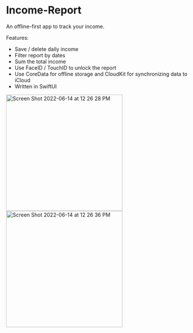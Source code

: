 # Income-Report
An offline-first app to track your income.

Features:
- Save / delete daily income
- Filter report by dates
- Sum the total income
- Use FaceID / TouchID to unlock the report
- Use CoreData for offline storage and CloudKit for synchronizing data to iCloud
- Written in SwiftUI


<img width="318" alt="Screen Shot 2022-06-14 at 12 26 28 PM" src="https://user-images.githubusercontent.com/34122139/173487474-14255cd6-dea3-45a8-9b99-e6e4a440e961.png">
<img width="318" alt="Screen Shot 2022-06-14 at 12 26 36 PM" src="https://user-images.githubusercontent.com/34122139/173487495-70506599-8dac-4622-b348-3fd39279f3cd.png">
